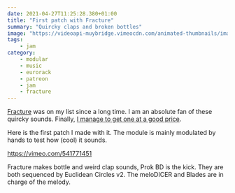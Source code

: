 ```yaml
---
date: 2021-04-27T11:25:28.380+01:00
title: "First patch with Fracture"
summary: "Quircky claps and broken bottles"
image: "https://videoapi-muybridge.vimeocdn.com/animated-thumbnails/image/7b9f9c0a-b3d5-4789-a613-464c40e89188.gif?ClientID=vimeo-core-prod&Date=1619519248&Signature=ed727ddb3e006366298f05d85f6d1fa6af951b4e"
tags:
    - jam
category:
    - modular
    - music
    - eurorack
    - patreon
    - jam
    - fracture
---
```

[Fracture](https://wmdevices.com/products/fracture) was on my list since a long time. I am an absolute fan of these quircky sounds. Finally, [I manage to get one at a good price](https://alienlebarge.ch/photos/2021/04/as0at/).

Here is the first patch I made with it. The module is mainly modulated by hands to test how (cool) it sounds.

https://vimeo.com/541771451

Fracture makes bottle and weird clap sounds, Prok BD is the kick. They are both sequenced by Euclidean Circles v2.
The meloDICER and Blades are in charge of the melody.
